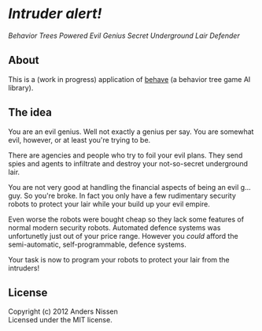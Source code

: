 # _Intruder alert!_

_Behavior Trees Powered Evil Genius Secret Underground Lair Defender_


## About

This is a (work in progress) application of [behave](https://github.com/anissen/behave) (a behavior tree game AI library).


## The idea

You are an evil genius. Well not exactly a genius per say. You are somewhat evil, however, or at least you're trying to be.

There are agencies and people who try to foil your evil plans. They send spies and agents to infiltrate and destroy your not-so-secret underground lair.

You are not very good at handling the financial aspects of being an evil g... guy. So you're broke. In fact you only have a few rudimentary security robots to protect your lair while your build up your evil empire. 

Even worse the robots were bought cheap so they lack some features of normal modern security robots. Automated defence systems was unfortunetly just out of your price range. However you _could_ afford the semi-automatic, self-programmable, defence systems.

Your task is now to program your robots to protect your lair from the intruders!


## License

Copyright (c) 2012 Anders Nissen  
Licensed under the MIT license.
